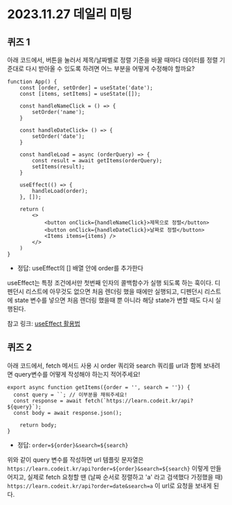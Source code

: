 # 2023.11.27 데일리 미팅

## 퀴즈 1

아래 코드에서, 버튼을 눌러서 제목/날짜별로 정렬 기준을 바꿀 때마다
데이터를 정렬 기준대로 다시 받아올 수 있도록 하려면 어느 부분을 어떻게 수정해야 할까요?

```
function App() {
	const [order, setOrder] = useState('date');
	const [items, setItems] = useState([]);

	const handleNameClick = () => {
		setOrder('name');
	}

	const handleDateClick= () => {
		setOrder('date');
	}

	const handleLoad = async (orderQuery) => {
		const result = await getItems(orderQuery);
		setItems(result);
	}

	useEffect(() => {
		handleLoad(order);
	}, []);

	return (
		<>
			<button onClick={handleNameClick}>제목으로 정렬</button>
			<button onClick={handleDateClick}>날짜로 정렬</button>
			<Items items={items} />
		</>
	)
}
```

- 정답: useEffect의 [] 배열 안에 order를 추가한다

useEffect는 특정 조건에서만 첫번째 인자의 콜백함수가 실행 되도록 하는 훅이다.
디펜던시 리스트에 아무것도 없으면 처음 렌더링 했을 때에만 실행되고,
디펜던시 리스트에 state 변수를 넣으면 처음 렌더링 했을때 뿐 아니라 해당 state가 변할 때도 다시 실행된다.

참고 링크: [useEffect 활용법](https://as-you-say.tistory.com/222)

## 퀴즈 2

아래 코드에서, fetch 메서드 사용 시 order 쿼리와 search 쿼리를 url과 함께 보내려면 query변수를 어떻게 작성해야 하는지 적어주세요!

```
export async function getItems({order = '', search = ''}) {
  const query = ``; // 이부분을 채워주세요!
  const response = await fetch(`https://learn.codeit.kr/api?${query}`);
  const body = await response.json();

	return body;
}
```

- 정답: `order=${order}&search=${search}`

위와 같이 query 변수를 작성하면 url 템플릿 문자열은
`https://learn.codeit.kr/api?order=${order}&search=${search}`
이렇게 만들어지고,
실제로 fetch 요청할 땐 (날짜 순서로 정렬하고 'a' 라고 검색했다 가정했을 때)
`https://learn.codeit.kr/api?order=date&search=a`
이 url로 요청을 보내게 된다.
